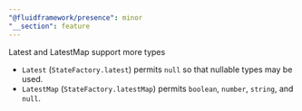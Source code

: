 ```yaml
---
"@fluidframework/presence": minor
"__section": feature
---
```

Latest and LatestMap support more types

- `Latest` (`StateFactory.latest`) permits `null` so that nullable types may be used.
- `LatestMap` (`StateFactory.latestMap`) permits `boolean`, `number`, `string`, and `null`.
